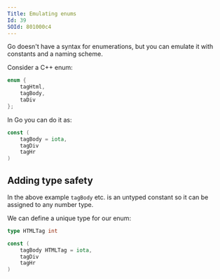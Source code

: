 ```yaml
---
Title: Emulating enums
Id: 39
SOId: 801000c4
---
```


Go doesn't have a syntax for enumerations, but you can emulate it with constants and a naming scheme.

Consider a C++ enum:

```c++
enum {
    tagHtml,
    tagBody,
    taDiv
};
```

In Go you can do it as:

```go
const (
    tagBody = iota,
    tagDiv
    tagHr
)
```

## Adding type safety

In the above example `tagBody` etc. is an untyped constant so it can be assigned to any number type.

We can define a unique type for our enum:

```go
type HTMLTag int

const (
    tagBody HTMLTag = iota,
    tagDiv
    tagHr
)
```

